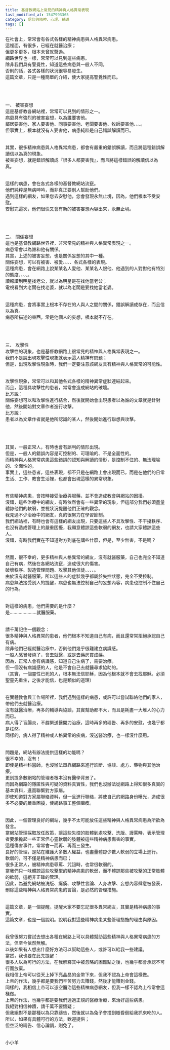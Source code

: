 ```yaml
---
title: 基督教網站上常見的精神與人格異常表現
last_modified_at: 1547993365
category: 信仰與精神、心理、輔導
tags: []
---
```


<p>在社會上，常常會有各式各樣的精神病患與人格異常病患。<br/>這裡面，有很多，已經在就醫治療；<br/>但更多更多，根本未曾就醫過。<br/>網路世界也一樣，常常可以見到這些病患。<br/><!--more-->除非我們具有警覺性，知道這些病患與一般人不同，<br/>否則的話，各式各樣的狀況很容易發生。<br/>這篇文章，只是一種簡單的介紹，使大家提高警覺性而已。<br/><br/><br/><br/><br/>一、	被害妄想<br/>這是基督教各網站裡，常常可以見到的情形之一。<br/>病患具有強烈的被害妄想，以為誰要害他。<br/>鄰居要害他、家人要害他、同事要害他、老闆要害他、牧師要害他、、、。<br/>但事實上，根本就沒有人要害他，病患純粹是自己錯誤解讀而已。<br/><br/><br/>其實，很多精神病患與人格異常病患，都會有嚴重的錯誤解讀，而且將這種錯誤解讀信以為真的現象。<br/>被害妄想，就是錯誤解讀成『很多人都要害我』，而且將這樣錯誤的解讀信以為真。<br/><br/><br/>這樣的病患，會在各式各樣的基督教網站流竄。<br/>他們純粹是無病呻吟，而非真正要別人幫助他們。<br/>遇到這樣的網友，如果您去安慰他，您會發現永無止境，因為，他們根本不受安慰。<br/>安慰完這次，他們很快又會有新的被害妄想內容出來，永無止境。<br/><br/><br/><br/><br/>二、	關係妄想<br/>這也是基督教網路世界裡，非常常見的精神與人格異常表現之一。<br/>病患常會以為誰和他有關係。<br/>其實，上述的被害妄想，也是關係妄想的其中一種。<br/>關係妄想，可以有被害、被愛、、、、各式各樣的表現。<br/>這種病患，會在網路上說某某名人愛他、某某名人恨他、他遇到的人對對他有特別的態度、、、、。<br/>讀報讀到明星找老公，就以為明星是在找他當老公；<br/>電視看到大老闆在找老婆，就以為老闆是要找她當老婆。<br/><br/><br/>這種病患，會將事實上根本不存在的人與人之間的關係，錯誤解讀成存在，而且信以為真。<br/>病患所描述的東西，常是他個人的妄想，根本就不存在。<br/><br/><br/><br/><br/>三、	攻擊性<br/>攻擊性的現象，也是基督教網路上很常見的精神與人格異常表現之一。<br/>我們不是說出現攻擊性現象就表示這人精神有問題；<br/>但是，出現攻擊性現象時，我們一定要注意該網友具有精神與人格異常的可能性。<br/><br/><br/>攻擊性現象，常常可以和其他各式各樣的精神異常症狀連結起來。<br/>而且，這種具攻擊性的患者，常常會造成網站的破壞。<br/>比方說：<br/>關係妄想可以和攻擊性進行結合，然後就開始會出現患者以為誰的文章就是針對他，然後開始對文章作者進行攻擊。<br/>比方說：<br/>患者以為文章作者就是他所認識的某人，然後開始進行聯想與攻擊。<br/><br/><br/><br/><br/>其實，一般正常人，有時也會有誤判的情形出現。<br/>但是，一般人的錯誤內容是可控制的、可理喻的、不是全面性的。<br/>而精神與人格異常病患這些錯誤的認知與解讀的情形，是控制不住的、無法理喻的、全面性的。<br/>事實上，這些患者，這些表現，都不只是在網路上會出現而已，而是在他們的日常生活、工作、教會生活裡，也都會出現這樣的異常現象。<br/><br/><br/>有些精神病患，會按時接受治療與服藥，並不會造成教會與網站的困擾。<br/>沒錯，這些治療中的網友，有時依然會有一些異常的現象，但這部分我們必須盡量體諒他們的軟弱，並視狀況提醒他們正確的觀念。<br/>我見過不少治療中的網友，真的很努力在學習節制。<br/>我們網站裡，有時也會有這樣的網友出現，只要這些人不具攻擊性、不干擾秩序、也沒有造成管理上的嚴重困擾，我願意體諒這些軟弱的網友，也請大家體諒這些人。<br/>沒錯，有時我們實在不知道對方到底在講些什麼，但是，至少無害，不是嗎？<br/><br/><br/>然而，很不幸的，更多精神與人格異常的網友，沒有就醫服藥，自己也完全不知道自己有病，然後在各網站流竄，造成很大的傷害。<br/>破壞秩序、製造管理問題、攻擊其他信徒、、、、。<br/>由於沒有就醫服藥，所以這些人的症狀幾乎都屬於失控狀態，完全不受控制。<br/>病患無法接受別人的提醒，病患也無法控制自己的妄想內容，病患也控制不住自己的行為。<br/><br/><br/>對這樣的病患，他們需要的是什麼？<br/>是…………………就醫服藥。<br/><br/><br/>請千萬記住一個觀念：<br/>很多精神與人格異常的患者，他們根本不知道自己有病，而且還常常拒絕承認自己有病。<br/>除非他們已經就醫治療中，否則他們幾乎很難建立病識感。<br/>一般人感冒發燒了，會去就醫，或是去藥房買成藥。<br/>因為，正常人會有病識感，知道自己生病了，需要治療。<br/>但一個沒有病識感的人，他是不會自己去就醫尋求協助的。<br/>（其實，一個靈性已死的人，根本無法信耶穌，因為他根本就不會去找耶穌。必須聖靈先重生，之後才能信，也是類似的道理）<br/><br/><br/>在實體教會與工作場所裡，我們遇到這樣的病患，或許可以嘗試聯絡他們的家人，帶他們去就醫治療。<br/>沒有就醫治療，再多的輔導與協談，其實幫助都不大，而且是耗盡一大堆人的心力而已。<br/>病人得了盲腸炎，不趕緊送醫開刀治療，這時再多的禱告、再多的安慰，也幾乎都是枉然。<br/>同樣的，病人得了精神或人格異常的疾病，沒送醫治療，也一樣沒什麼用。<br/><br/><br/>問題是，網站有辦法提供這樣的功能嗎？<br/>很不幸的，沒有！<br/>即使是精神科醫師，也沒辦法單靠網路來進行診斷、協談、處方、藥物與其他治療，<br/>更別提多數網站的管理者根本沒有醫學背景了。<br/>而因為網路的隱匿性與可疑的資料真實性，我們也沒辦法從網路上得知很多真實的基本資料，進而聯繫對方家屬。<br/>即使知道對方家屬聯絡資料，但一旦進行聯絡，將使自己的網路身份曝光，造成很多不必要的嚴重困擾，使網路事工整個癱瘓。<br/><br/><br/>因此，一個管理良好的網站，幾乎不太可能放任這些精神與人格異常病患為所欲為發言。<br/>當網站管理採取放任政策，讓這些失控的肢體到處攻擊、洗版、謾罵時，表示管理者要承擔起一些正常但心靈軟弱的肢體被這些精神病患傷害的事實。<br/>這種傷害事件，常常會一而再、再而三發生。<br/>良好的管理，是站在維護大多數人權益，也盡量體諒少數人軟弱的立場上進行。<br/>軟弱的，可不僅是精神病患而已；<br/>很多正常人，被精神病患辱罵、咒詛時，也常很軟弱的。<br/>當我們只一味體諒這些攻擊型的精神病患的軟弱，而不體諒那些被攻擊的正常肢體的軟弱，這絕非正確的管理。<br/>因此，為避免網站被洗版、癱瘓、攻擊性言論、人身攻擊、妄想內容肆意被發表，<br/>刪除這些精神與人格異常病患的言論，是必然的管理措施。<br/><br/><br/>這篇文章，是一個提醒。提醒大家不要忘記很多異常網友，其實是精神病患的事實。<br/>這篇文章，也是一個說明。說明我對這些精神病患某些管理措施的理由與原因。<br/><br/><br/>我曾很努力嘗試去想出各種在網路上可以具體幫助這些精神與人格異常病患的方法，但至今依然無解。<br/>以後如果有人想出什麼好方法可以幫助這些人，或許可以給我一些建議。<br/>當然，我也要在此先提醒：<br/>很多人以為可行的方法，在我解釋其中被忽略的困難點之後，也幾乎都會承認不可行而放棄。<br/>我相信上帝可以從天上掉下亮晶晶的金幣下來，但我不認為上帝會這樣做。<br/>上帝的作法，幾乎都是要我們辛苦努力去賺錢，然後才能賺到金錢。<br/>同樣的，我相信上帝可以憑空醫治這些精神病患網友，但我一樣不認為上帝常會這樣做。<br/>上帝的作法，也幾乎都是要我們透過正規的醫療治療，來治好這些病患。<br/>我絕對相信神蹟，請千萬不要懷疑；<br/>但我絕對不是那種以為只靠禱告，然後就以為兔子會撞到樹昏倒給我抓來吃的人。<br/>所以，如果有具體可行的方法，歡迎提供；<br/>但空泛的禱告、信心論調，則免了。<br/><br/><br/>小小羊<br/><br/></p><p> </p><br/><br/><br/>